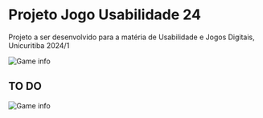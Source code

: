 # Projeto Jogo Usabilidade 24
Projeto a ser desenvolvido para a matéria de Usabilidade e Jogos Digitais, Unicuritiba 2024/1

![Game info]("images/JogoAula.png")

## TO DO

![Game info]("images/TODO.png")
